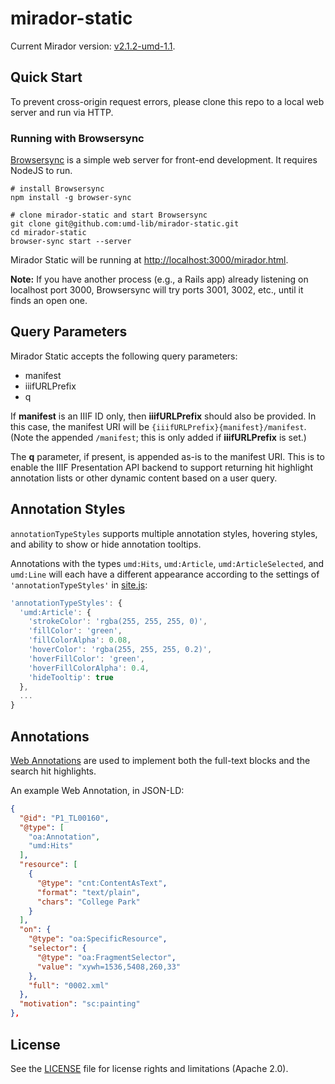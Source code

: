 # mirador-static

Current Mirador version: [v2.1.2-umd-1.1](https://github.com/umd-lib/mirador/releases/tag/v2.1.2-umd-1.1).

## Quick Start

To prevent cross-origin request errors, please clone this repo to a local web server and run via HTTP.

### Running with Browsersync

[Browsersync](https://www.browsersync.io/) is a simple web server for front-end development. It requires NodeJS to run.

```
# install Browsersync
npm install -g browser-sync

# clone mirador-static and start Browsersync
git clone git@github.com:umd-lib/mirador-static.git
cd mirador-static
browser-sync start --server
```

Mirador Static will be running at <http://localhost:3000/mirador.html>.

**Note:** If you have another process (e.g., a Rails app) already listening on localhost port 3000, Browsersync will try ports 3001, 3002, etc., until it finds an open one.

## Query Parameters

Mirador Static accepts the following query parameters:

* manifest
* iiifURLPrefix
* q

If **manifest** is an IIIF ID only, then **iiifURLPrefix** should also be provided. In this case, the manifest URI will be `{iiifURLPrefix}{manifest}/manifest`. (Note the appended `/manifest`; this is only added if **iiifURLPrefix** is set.)

The **q** parameter, if present, is appended as-is to the manifest URI. This is to enable the IIIF Presentation API backend to support returning hit highlight annotation lists or other dynamic content based on a user query.

## Annotation Styles

`annotationTypeStyles` supports multiple annotation styles, hovering styles, and ability to show or hide annotation tooltips.  

Annotations with the types `umd:Hits`, `umd:Article`, `umd:ArticleSelected`, and `umd:Line` will each have a different appearance according to the settings of `'annotationTypeStyles'` in [site.js](js/site.js):

```js
'annotationTypeStyles': {
  'umd:Article': {
    'strokeColor': 'rgba(255, 255, 255, 0)',
    'fillColor': 'green',
    'fillColorAlpha': 0.08,
    'hoverColor': 'rgba(255, 255, 255, 0.2)',
    'hoverFillColor': 'green',
    'hoverFillColorAlpha': 0.4,
    'hideTooltip': true
  },
  ...
}
```

## Annotations

[Web Annotations](https://www.w3.org/TR/annotation-model/) are used to implement both the full-text blocks and the search hit highlights.

An example Web Annotation, in JSON-LD:

```json
{
  "@id": "P1_TL00160",
  "@type": [
    "oa:Annotation",
    "umd:Hits"
  ],
  "resource": [
    {
      "@type": "cnt:ContentAsText",
      "format": "text/plain",
      "chars": "College Park"
    }
  ],
  "on": {
    "@type": "oa:SpecificResource",
    "selector": {
      "@type": "oa:FragmentSelector",
      "value": "xywh=1536,5408,260,33"
    },
    "full": "0002.xml"
  },
  "motivation": "sc:painting"
},
```

## License

See the [LICENSE](LICENSE.md) file for license rights and limitations (Apache 2.0).
